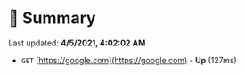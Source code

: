 # 📖 Summary
Last updated: **4/5/2021, 4:02:02 AM**

- `GET` [https://google.com](https://google.com) - **Up** (127ms)
